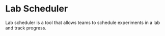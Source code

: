 # Lab Scheduler

Lab scheduler is a tool that allows teams to schedule experiments in a lab and track progress.

